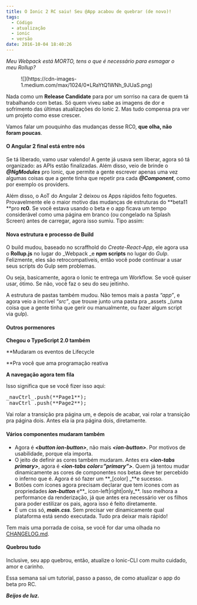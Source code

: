 ```yaml
---
title: O Ionic 2 RC saiu! Seu @App acabou de quebrar (de novo)!
tags:
  - Código
  - atualização
  - ionic
  - versão
date: 2016-10-04 18:40:26
---
```


_Meu Webpack está MORTO, tens o que é necessário para esmagar o meu Rollup?_

<figure>![](https://cdn-images-1.medium.com/max/1024/0*LRaYtQ1WNh_9JUaS.png)</figure>

Nada como um **Release Candidate** para por um sorriso na cara de quem tá trabalhando com betas. Só quem viveu sabe as imagens de dor e sofrimento das últimas atualizações do Ionic 2\. Mas tudo compensa pra ver um projeto como esse crescer.

Vamos falar um pouquinho das mudanças desse RC0, **que olha, não foram poucas**.

#### **O Angular 2 final está entre nós**

Se tá liberado, vamo usar valendo! A gente já usava sem liberar, agora só tá organizado: as APIs estão finalizadas. Além disso, veio de brinde o **_@NgModules_** pro Ionic, que permite a gente escrever apenas uma vez algumas coisas que a gente tinha que repetir pra cada **_@Component_**, como por exemplo os providers.<span id="more-9"></span>

Além disso, o AoT do Angular 2 deixou os Apps rápidos feito foguetes. Provavelmente ele o maior motivo das mudanças de estruturas do **beta11 **pro **rc0**. Se você estava usando o beta e o app ficava um tempo considerável como uma página em branco (ou congelado na Splash Screen) antes de carregar, agora isso sumiu. Tipo assim:

#### Nova estrutura e processo de Build

O build mudou, baseado no scraffhold do _Create-React-App_, ele agora usa o **Rollup.js** no lugar do _Webpack _e **npm scripts** no lugar do _Gulp_. Felizmente, eles são retrocompatíveis, então você pode continuar a usar seus scripts do Gulp sem problemas.

Ou seja, basicamente, agora o Ionic te entrega um Workflow. Se você quiser usar, ótimo. Se não, você faz o seu do seu jeitinho.

A estrutura de pastas também mudou. Não temos mais a pasta _“app”_, e agora veio a incrível _“src”_, que trouxe junto uma pasta pra _assets _(uma coisa que a gente tinha que gerir ou manualmente, ou fazer algum script via gulp).

#### Outros pormenores

**Chegou o TypeScript 2.0 também**

**Mudaram os eventos de Lifecycle

**Pra você que ama programação reativa

**A navegação agora tem fila**

Isso significa que se você fizer isso aqui:

<pre>_navCtrl_.push(**Page1**);
_navCtrl_.push(**Page2**);</pre>

Vai rolar a transição pra página um, e depois de acabar, vai rolar a transição pra página dois. Antes ela ia pra página dois, diretamente.

#### Vários componentes mudaram também

*   Agora é **_&lt;button ion-button&gt;_**, não mais **_&lt;ion-button&gt;_**. Por motivos de usabilidade, porque ela importa.
*   O jeito de definir as cores também mudaram. Antes era **_&lt;ion-tabs primary&gt;_**, agora é **_&lt;ion-tabs color=”primary”&gt;_**. Quem já tentou mudar dinamicamente as cores de componentes nos betas deve ter percebido o inferno que é. Agora é só fazer um **_[color] _**e sucesso.
*   Botões com ícones agora precisam declarar que tem ícones com as propriedades **_ion-button_** e**_ icon-left|right|only_**. Isso melhora a performance da renderização, já que antes era necessário ver os filhos para poder estilizar os pais, agora isso é feito diretamente.
*   É um css só, **_main.css_**. Sem precisar ver dinamicamente qual plataforma está sendo executada. Tudo pra deixar mais rápido!

Tem mais uma porrada de coisa, se você for dar uma olhada no [CHANGELOG.md](https://github.com/driftyco/ionic/blob/master/CHANGELOG.md).

#### Quebrou tudo

Inclusive, seu app quebrou, então, atualize o Ionic-CLI com muito cuidado, amor e carinho.

Essa semana sai um tutorial, passo a passo, de como atualizar o app do beta pro RC.

**_Beijos de luz._**
